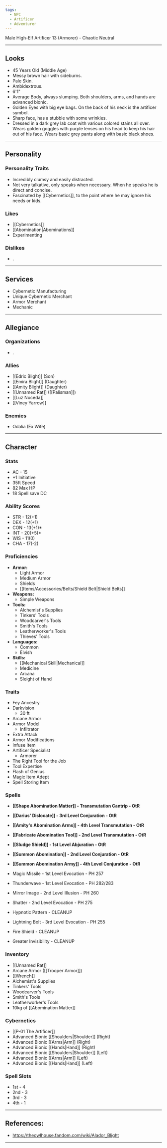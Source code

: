 ```yaml
---
tags:
  - NPC
  - Artificer
  - Adventurer
---
```

Male High-Elf Artificer 13 (Armorer) - Chaotic Neutral
****
## Looks
- 45 Years Old (Middle Age)
- Messy brown hair with sideburns.
- Pale Skin.
- Ambidextrous.
- 6'1"
- Average Body, always slumping. Both shoulders, arms, and hands are advanced bionic.
- Golden Eyes with big eye bags. On the back of his neck is the artificer symbol.
- Sharp face, has a stubble with some wrinkles.
- Dressed in a dark grey lab coat with various colored stains all over. Wears golden goggles with purple lenses on his head to keep his hair out of his face. Wears basic grey pants along with basic black shoes.
****
## Personality
### Personality Traits
- Incredibly clumsy and easily distracted.
- Not very talkative, only speaks when necessary. When he speaks he is direct and concise.
- Fascinated by [[Cybernetics]], to the point where he may ignore his needs or kids.
### Likes
- [[Cybernetics]]
- [[Abomination|Abominations]]
- Experimenting
### Dislikes
- .
****
## Services
- Cybernetic Manufacturing
- Unique Cybernetic Merchant
- Armor Merchant
- Mechanic
****
## Allegiance
### Organizations
- .
### Allies
- [[Edric Blight]] (Son)
- [[Emira Blight]] (Daughter)
- [[Amity Blight]] (Daughter)
- [[Unnamed Rat]] ([[Palisman]])
- [[Luz Noceda]]
- [[Viney Yarrow]]
### Enemies
- Odalia (Ex Wife)
****
## Character
### Stats
- AC - 15
- +1 Initiative
- 35ft Speed
- 82 Max HP
- 18 Spell save DC
### Ability Scores
- STR - 12(+1)
- DEX - 12(+1)
- CON - 13(+1)*
- INT - 20(+5)*
- WIS - 11(0)
- CHA - 17(-2)
### Proficiencies
- **Armor:**
	- Light Armor
	- Medium Armor
	- Shields
	- [[Items/Accessories/Belts/Shield Belt|Shield Belts]]
- **Weapons:**
	- Simple Weapons
- **Tools:**
	- Alchemist's Supplies
	- Tinkers' Tools
	- Woodcarver's Tools
	- Smith's Tools
	- Leatherworker's Tools
	- Thieves' Tools
- **Languages:**
	- Common
	- Elvish
- **Skills:**
	- [[Mechanical Skill|Mechanical]]
	- Medicine
	- Arcana
	- Sleight of Hand
### Traits
- Fey Ancestry
- Darkvision
	- 30 ft
- Arcane Armor
- Armor Model
	- Infiltrator
- Extra Attack
- Armor Modifications
- Infuse Item
- Artificer Specialist
	- Armorer
- The Right Tool for the Job
- Tool Expertise
- Flash of Genius
- Magic Item Adept
- Spell Storing Item
### Spells
- **[[Shape Abomination Matter]] - Transmutation Cantrip - OtR**
- **[[Darius' Dislocate]] - 3rd Level Conjuration - OtR**
- **[[Amity's Abomination Arms]] - 4th Level Transmutation - OtR**
- **[[Fabricate Abomination Tool]] - 2nd Level Transmutation - OtR**
- **[[Sludge Shield]] - 1st Level Abjuration - OtR**
- **[[Summon Abomination]] - 2nd Level Conjuration - OtR**
- **[[Summon Abomination Army]] - 4th Level Conjuration - OtR**

- Magic Missile - 1st Level Evocation - PH 257
- Thunderwave - 1st Level Evocation - PH 282/283
- Mirror Image - 2nd Level Illusion - PH 260
- Shatter - 2nd Level Evocation - PH 275
- Hypnotic Pattern - CLEANUP
- Lightning Bolt - 3rd Level Evocation - PH 255
- Fire Shield - CLEANUP
- Greater Invisibility - CLEANUP
### Inventory
- [[Unnamed Rat]]
- Arcane Armor ([[Trooper Armor]])
- [[Wrench]]
- Alchemist's Supplies
- Tinkers' Tools
- Woodcarver's Tools
- Smith's Tools
- Leatherworker's Tools
- 10kg of [[Abomination Matter]]
### Cybernetics
- [[P-01 The Artificer]]
- Advanced Bionic [[Shoulders|Shoulder]] (Right)
- Advanced Bionic [[Arms|Arm]] (Right)
- Advanced Bionic [[Hands|Hand]] (Right)
- Advanced Bionic [[Shoulders|Shoulder]] (Left)
- Advanced Bionic [[Arms|Arm]] (Left)
- Advanced Bionic [[Hands|Hand]] (Left)
### Spell Slots
- 1st - 4
- 2nd - 3
- 3rd - 3
- 4th - 1
****
## References:
- https://theowlhouse.fandom.com/wiki/Alador_Blight
****
